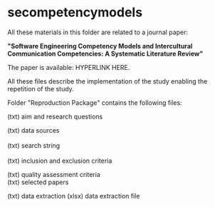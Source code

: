 # secompetencymodels
All these materials in this folder are related to a journal paper: <p></p>
<b>"Software Engineering Competency Models and Intercultural Communication Competencies: A Systematic Literature Review"</b><p></p>
The paper is available: HYPERLINK HERE.<p></p>
All these files describe the implementation of the study enabling the repetition of the study.<p></p>
Folder "Reproduction Package" contains the following files:<p></p>
(txt) aim and research questions<p></p>
(txt) data sources<br></br>
(txt) search string<br></br>
(txt) inclusion and exclusion criteria<p></p>
(txt) quality assessment criteria<div></div>
(txt) selected papers <p></p>
(txt) data extraction<span></span>
(xlsx) data extraction file<p></p>
